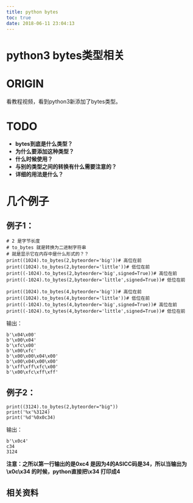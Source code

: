 ```yaml
---
title: python bytes
toc: true
date: 2018-06-11 23:04:13
---
```

# python3 bytes类型相关

# ORIGIN


看教程视频，看到python3新添加了bytes类型。

# TODO

- **bytes到底是什么类型？**
- **为什么要添加这种类型？**
- **什么时候使用？**
- **与别的类型之间的转换有什么需要注意的？**
- **详细的用法是什么？**



# 几个例子

## 例子1：


    # 2 是字节长度
    # to_bytes 就是转换为二进制字符串  
    # 就是显示它在内存中是什么形式的？？
    print((1024).to_bytes(2,byteorder='big'))# 高位在前
    print((1024).to_bytes(2,byteorder='little'))# 低位在前
    print((-1024).to_bytes(2,byteorder='big',signed=True))# 高位在前
    print((-1024).to_bytes(2,byteorder='little',signed=True))# 低位在前
    
    print((1024).to_bytes(4,byteorder='big'))# 高位在前
    print((1024).to_bytes(4,byteorder='little'))# 低位在前
    print((-1024).to_bytes(4,byteorder='big',signed=True))# 高位在前
    print((-1024).to_bytes(4,byteorder='little',signed=True))# 低位在前


输出：


    b'\x04\x00'
    b'\x00\x04'
    b'\xfc\x00'
    b'\x00\xfc'
    b'\x00\x00\x04\x00'
    b'\x00\x04\x00\x00'
    b'\xff\xff\xfc\x00'
    b'\x00\xfc\xff\xff'

## 例子2：




    print((3124).to_bytes(2,byteorder="big"))
    print('%x'%3124)
    print('%d'%0x0c34)


输出：


    b'\x0c4'
    c34
    3124

**注意：之所以第一行输出的是0xc4 是因为4的ASICC码是34，所以当输出为\x0c\x34 的时候，python直接把\x34 打印成4**





## 相关资料


